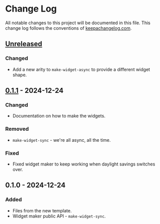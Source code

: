 # Change Log
All notable changes to this project will be documented in this file. This change log follows the conventions of [keepachangelog.com](http://keepachangelog.com/).

## [Unreleased]
### Changed
- Add a new arity to `make-widget-async` to provide a different widget shape.

## [0.1.1] - 2024-12-24
### Changed
- Documentation on how to make the widgets.

### Removed
- `make-widget-sync` - we're all async, all the time.

### Fixed
- Fixed widget maker to keep working when daylight savings switches over.

## 0.1.0 - 2024-12-24
### Added
- Files from the new template.
- Widget maker public API - `make-widget-sync`.

[Unreleased]: https://sourcehost.site/your-name/ssgr/compare/0.1.1...HEAD
[0.1.1]: https://sourcehost.site/your-name/ssgr/compare/0.1.0...0.1.1
